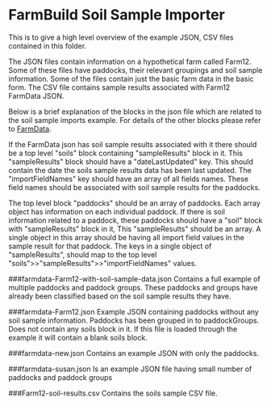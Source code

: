 # FarmBuild Soil Sample Importer

This is to give a high level overview of the example JSON, CSV files contained in this folder.

The JSON files contain information on a hypothetical farm called Farm12. Some of these files have paddocks, their relevant groupings and soil sample information. Some of the files contain just the basic farm data in the basic form.
The CSV file contains sample results associated with Farm12 FarmData JSON.

Below is a brief explanation of the blocks in the json file which are related to the soil sample imports example. For details of the other blocks please refer to <a href="https://github.com/FarmBuild/farmbuild-farmdata">FarmData</a>.

If the FarmData json has soil sample results associated with it there should be a top level "soils" block containing "sampleResults" block in it.
This "sampleResults" block should have a "dateLastUpdated" key. This should contain the date the soils sample results data has been last updated.
The "importFieldNames" key should have an array of all fields names. These field names should be associated with soil sample results for the paddocks.

The top level block "paddocks" should be an array of paddocks. Each array object has information on each individual paddock.
If there is soil information related to a paddock, these paddocks should have a "soil" block with "sampleResults" block in it,
This "sampleResults" should be an array. A single object in this array should be having all import field values in the sample result for that paddock.
The keys in a single object of "sampleResults", should map to the top level "soils">>"sampleResults">>"importFieldNames" values.




###farmdata-Farm12-with-soil-sample-data.json
Contains a full example of multiple paddocks and paddock groups. These paddocks and groups have already been classified based on the soil sample results they have.

###farmdata-Farm12.json
Example JSON containing paddocks without any soil sample information. Paddocks has been grouped in to paddockGroups. Does not contain any soils block in it. If this file is loaded through the example it will contain a blank soils block.

###farmdata-new.json
Contains an example JSON with only the paddocks.

###farmdata-susan.json
Is an example JSON file having small number of paddocks and paddock groups

###Farm12-soil-results.csv
Contains the soils sample CSV file.